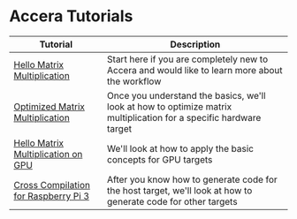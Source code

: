[//]: # (Project: Accera)
[//]: # (Version: v1.2.10)

# Accera Tutorials

|Tutorial|Description|
|--|--|
|[Hello Matrix Multiplication](Hello_MatMul.md)|Start here if you are completely new to Accera and would like to learn more about the workflow|
|[Optimized Matrix Multiplication](Optimized_MatMul.md)|Once you understand the basics, we'll look at how to optimize matrix multiplication for a specific hardware target |
|[Hello Matrix Multiplication on GPU](Hello_MatMul_GPU.md)| We'll look at how to apply the basic concepts for GPU targets |
|[Cross Compilation for Raspberry Pi 3](Pi3_Cross_Compilation.md)|After you know how to generate code for the host target, we'll look at how to generate code for other targets|
